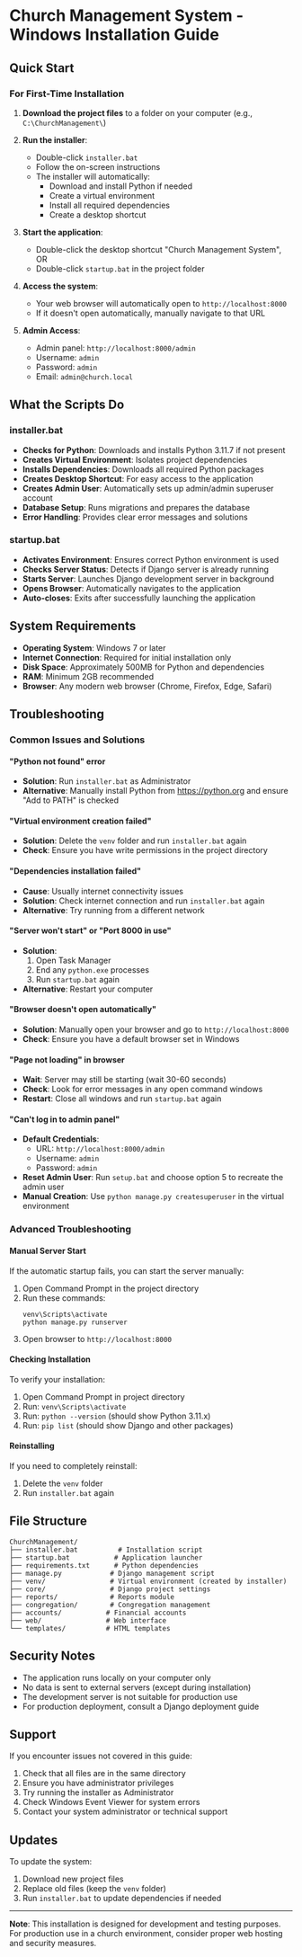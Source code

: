 # Church Management System - Windows Installation Guide

## Quick Start

### For First-Time Installation

1. **Download the project files** to a folder on your computer (e.g., `C:\ChurchManagement\`)

2. **Run the installer**:
   - Double-click `installer.bat`
   - Follow the on-screen instructions
   - The installer will automatically:
     - Download and install Python if needed
     - Create a virtual environment
     - Install all required dependencies
     - Create a desktop shortcut

3. **Start the application**:
   - Double-click the desktop shortcut "Church Management System", OR
   - Double-click `startup.bat` in the project folder

4. **Access the system**:
   - Your web browser will automatically open to `http://localhost:8000`
   - If it doesn't open automatically, manually navigate to that URL

5. **Admin Access**:
   - Admin panel: `http://localhost:8000/admin`
   - Username: `admin`
   - Password: `admin`
   - Email: `admin@church.local`

## What the Scripts Do

### installer.bat
- **Checks for Python**: Downloads and installs Python 3.11.7 if not present
- **Creates Virtual Environment**: Isolates project dependencies
- **Installs Dependencies**: Downloads all required Python packages
- **Creates Desktop Shortcut**: For easy access to the application
- **Creates Admin User**: Automatically sets up admin/admin superuser account
- **Database Setup**: Runs migrations and prepares the database
- **Error Handling**: Provides clear error messages and solutions

### startup.bat
- **Activates Environment**: Ensures correct Python environment is used
- **Checks Server Status**: Detects if Django server is already running
- **Starts Server**: Launches Django development server in background
- **Opens Browser**: Automatically navigates to the application
- **Auto-closes**: Exits after successfully launching the application

## System Requirements

- **Operating System**: Windows 7 or later
- **Internet Connection**: Required for initial installation only
- **Disk Space**: Approximately 500MB for Python and dependencies
- **RAM**: Minimum 2GB recommended
- **Browser**: Any modern web browser (Chrome, Firefox, Edge, Safari)

## Troubleshooting

### Common Issues and Solutions

#### "Python not found" error
- **Solution**: Run `installer.bat` as Administrator
- **Alternative**: Manually install Python from https://python.org and ensure "Add to PATH" is checked

#### "Virtual environment creation failed"
- **Solution**: Delete the `venv` folder and run `installer.bat` again
- **Check**: Ensure you have write permissions in the project directory

#### "Dependencies installation failed"
- **Cause**: Usually internet connectivity issues
- **Solution**: Check internet connection and run `installer.bat` again
- **Alternative**: Try running from a different network

#### "Server won't start" or "Port 8000 in use"
- **Solution**: 
  1. Open Task Manager
  2. End any `python.exe` processes
  3. Run `startup.bat` again
- **Alternative**: Restart your computer

#### "Browser doesn't open automatically"
- **Solution**: Manually open your browser and go to `http://localhost:8000`
- **Check**: Ensure you have a default browser set in Windows

#### "Page not loading" in browser
- **Wait**: Server may still be starting (wait 30-60 seconds)
- **Check**: Look for error messages in any open command windows
- **Restart**: Close all windows and run `startup.bat` again

#### "Can't log in to admin panel"
- **Default Credentials**:
  - URL: `http://localhost:8000/admin`
  - Username: `admin`
  - Password: `admin`
- **Reset Admin User**: Run `setup.bat` and choose option 5 to recreate the admin user
- **Manual Creation**: Use `python manage.py createsuperuser` in the virtual environment

### Advanced Troubleshooting

#### Manual Server Start
If the automatic startup fails, you can start the server manually:

1. Open Command Prompt in the project directory
2. Run these commands:
   ```batch
   venv\Scripts\activate
   python manage.py runserver
   ```
3. Open browser to `http://localhost:8000`

#### Checking Installation
To verify your installation:

1. Open Command Prompt in project directory
2. Run: `venv\Scripts\activate`
3. Run: `python --version` (should show Python 3.11.x)
4. Run: `pip list` (should show Django and other packages)

#### Reinstalling
If you need to completely reinstall:

1. Delete the `venv` folder
2. Run `installer.bat` again

## File Structure

```
ChurchManagement/
├── installer.bat          # Installation script
├── startup.bat           # Application launcher
├── requirements.txt      # Python dependencies
├── manage.py            # Django management script
├── venv/                # Virtual environment (created by installer)
├── core/                # Django project settings
├── reports/             # Reports module
├── congregation/        # Congregation management
├── accounts/           # Financial accounts
├── web/                # Web interface
└── templates/          # HTML templates
```

## Security Notes

- The application runs locally on your computer only
- No data is sent to external servers (except during installation)
- The development server is not suitable for production use
- For production deployment, consult a Django deployment guide

## Support

If you encounter issues not covered in this guide:

1. Check that all files are in the same directory
2. Ensure you have administrator privileges
3. Try running the installer as Administrator
4. Check Windows Event Viewer for system errors
5. Contact your system administrator or technical support

## Updates

To update the system:
1. Download new project files
2. Replace old files (keep the `venv` folder)
3. Run `installer.bat` to update dependencies if needed

---

**Note**: This installation is designed for development and testing purposes. For production use in a church environment, consider proper web hosting and security measures.
